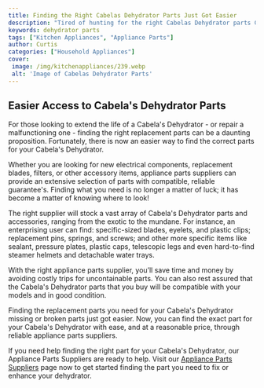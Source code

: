 ```yaml
---
title: Finding the Right Cabelas Dehydrator Parts Just Got Easier
description: "Tired of hunting for the right Cabelas Dehydrator parts Check out this helpful guide to make finding the right Dehydrator easier and faster"
keywords: dehydrator parts
tags: ["Kitchen Appliances", "Appliance Parts"]
author: Curtis
categories: ["Household Appliances"]
cover: 
 image: /img/kitchenappliances/239.webp
 alt: 'Image of Cabelas Dehydrator Parts'
---
```

## Easier Access to Cabela's Dehydrator Parts
For those looking to extend the life of a Cabela's Dehydrator - or repair a malfunctioning one - finding the right replacement parts can be a daunting proposition. Fortunately, there is now an easier way to find the correct parts for your Cabela's Dehydrator. 

Whether you are looking for new electrical components, replacement blades, filters, or other accessory items, appliance parts suppliers can provide an extensive selection of parts with compatible, reliable guarantee's. Finding what you need is no longer a matter of luck; it has become a matter of knowing where to look!

The right supplier will stock a vast array of Cabela's Dehydrator parts and accessories, ranging from the exotic to the mundane. For instance, an enterprising user can find: specific-sized blades, eyelets, and plastic clips; replacement pins, springs, and screws; and other more specific items like sealant, pressure plates, plastic caps, telescopic legs and even hard-to-find steamer helmets and detachable water trays. 

With the right appliance parts supplier, you’ll save time and money by avoiding costly trips for uncontainable parts. You can also rest assured that the Cabela's Dehydrator parts that you buy will be compatible with your models and in good condition.

Finding the replacement parts you need for your Cabela's Dehydrator missing or broken parts just got easier. Now, you can find the exact part for your Cabela's Dehydrator with ease, and at a reasonable price, through reliable appliance parts suppliers. 

If you need help finding the right part for your Cabela's Dehydrator, our Appliance Parts Suppliers are ready to help. Visit our [Appliance Parts Suppliers](.pages/appliance-parts-suppliers/) page now to get started finding the part you need to fix or enhance your dehydrator.
